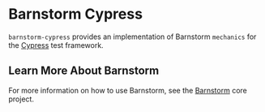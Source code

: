 # Barnstorm Cypress

`barnstorm-cypress` provides an implementation of Barnstorm `mechanics` for the [Cypress](<https://www.cypress.io/>) test framework.

## Learn More About Barnstorm

For more information on how to use Barnstorm, see the [Barnstorm](<https://github.com/kryter/barnstorm>) core project.

